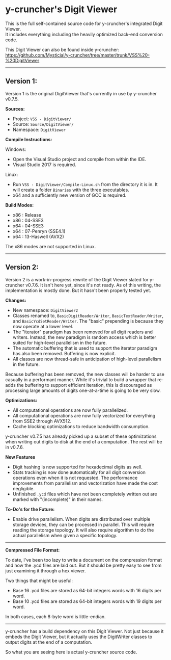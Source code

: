 y-cruncher's Digit Viewer
===========

This is the full self-contained source code for y-cruncher's integrated Digit Viewer.<br>
It includes everything including the heavily optimized back-end conversion code.

This Digit Viewer can also be found inside y-cruncher: https://github.com/Mysticial/y-cruncher/tree/master/trunk/VSS%20-%20DigitViewer

-----

## Version 1:

Version 1 is the original DigitViewer that's currently in use by y-cruncher v0.7.5.

**Sources:**

 - Project: `VSS - DigitViewer/`
 - Source: `Source/DigitViewer/`
 - Namespace: `DigitViewer`


**Compile Instructions:**

Windows:
 - Open the Visual Studio project and compile from within the IDE.
 - Visual Studio 2017 is required.

Linux:
 - Run `VSS - DigitViewer/Compile-Linux.sh` from the directory it is in. It will create a folder `Binaries` with the three executables.
 - x64 and a sufficiently new version of GCC is required.


**Build Modes:**

 - x86 : Release
 - x86 : 04-SSE3
 - x64 : 04-SSE3
 - x64 : 07-Penryn (SSE4.1)
 - x64 : 13-Haswell (AVX2)

The x86 modes are not supported in Linux.

-----

## Version 2:

Version 2 is a work-in-progress rewrite of the Digit Viewer slated for y-cruncher v0.7.6. It isn't here yet, since it's not ready. As of this writing, the implementation is mostly done. But it hasn't been properly tested yet.

**Changes:**

 - New namespace: `DigitViewer2`
 - Classes renamed to, `BasicDigitReader/Writer`, `BasicTextReader/Writer`, and `BasicYcdSetReader/Writer`. The "basic" prepending is because they now operate at a lower level.
 - The "iterator" paradigm has been removed for all digit readers and writers. Instead, the new paradigm is random access which is better suited for high-level parallelism in the future.
 - The automatic buffering that is used to support the iterator paradigm has also been removed. Buffering is now explicit.
 - All classes are now thread-safe in anticipation of high-level parallelism in the future.


Because buffering has been removed, the new classes will be harder to use casually in a performant manner. While it's trivial to build a wrapper that re-adds the buffering to support efficient iteration, this is discouraged as processing large amounts of digits one-at-a-time is going to be very slow.


**Optimizations:**

 - All computational operations are now fully parallelized.
 - All computational operations are now fully vectorized for everything from SSE2 through AVX512.
 - Cache blocking optimizations to reduce bandwidth consumption.

y-cruncher v0.7.5 has already picked up a subset of these optimizations when writing out digits to disk at the end of a computation. The rest will be in v0.7.6.


**New Features**

 - Digit hashing is now supported for hexadecimal digits as well.
 - Stats tracking is now done automatically for all digit conversion operations even when it is not requested. The performance improvements from parallelism and vectorization have made the cost negligible.
 - Unfinished `.ycd` files which have not been completely written out are marked with "(incomplete)" in their names.


**To-Do's for the Future:**
 - Enable drive parallelism. When digits are distributed over multiple storage devices, they can be processed in parallel. This will require reading the storage topology. It will also require algorithm to do the actual parallelism when given a specific topology.


-----

**Compressed File Format:**

To date, I've been too lazy to write a document on the compression format and how the .ycd files are laid out.
But it should be pretty easy to see from just examining it through a hex viewer.

Two things that might be useful:
 - Base 16 .ycd files are stored as 64-bit integers words with 16 digits per word.
 - Base 10 .ycd files are stored as 64-bit integers words with 19 digits per word.

In both cases, each 8-byte word is little-endian.

-----

y-cruncher has a build dependency on this Digit Viewer.
Not just because it embeds the Digit Viewer, but it actually uses the DigitWriter classes to output digits at the end of a computation.

So what you are seeing here is actual y-cruncher source code.
